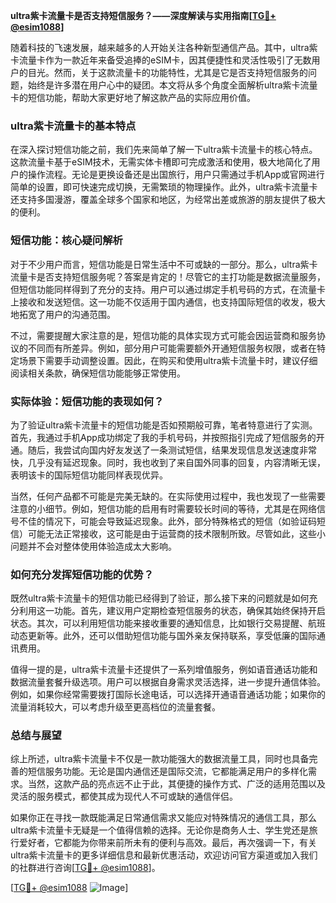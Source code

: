 **ultra紫卡流量卡是否支持短信服务？——深度解读与实用指南[[TG💪+ @esim1088](https://t.me/s/esim1088)]**

随着科技的飞速发展，越来越多的人开始关注各种新型通信产品。其中，ultra紫卡流量卡作为一款近年来备受追捧的eSIM卡，因其便捷性和灵活性吸引了无数用户的目光。然而，关于这款流量卡的功能特性，尤其是它是否支持短信服务的问题，始终是许多潜在用户心中的疑团。本文将从多个角度全面解析ultra紫卡流量卡的短信功能，帮助大家更好地了解这款产品的实际应用价值。

### ultra紫卡流量卡的基本特点

在深入探讨短信功能之前，我们先来简单了解一下ultra紫卡流量卡的核心特点。这款流量卡基于eSIM技术，无需实体卡槽即可完成激活和使用，极大地简化了用户的操作流程。无论是更换设备还是出国旅行，用户只需通过手机App或官网进行简单的设置，即可快速完成切换，无需繁琐的物理操作。此外，ultra紫卡流量卡还支持多国漫游，覆盖全球多个国家和地区，为经常出差或旅游的朋友提供了极大的便利。

### 短信功能：核心疑问解析

对于不少用户而言，短信功能是日常生活中不可或缺的一部分。那么，ultra紫卡流量卡是否支持短信服务呢？答案是肯定的！尽管它的主打功能是数据流量服务，但短信功能同样得到了充分的支持。用户可以通过绑定手机号码的方式，在流量卡上接收和发送短信。这一功能不仅适用于国内通信，也支持国际短信的收发，极大地拓宽了用户的沟通范围。

不过，需要提醒大家注意的是，短信功能的具体实现方式可能会因运营商和服务协议的不同而有所差异。例如，部分用户可能需要额外开通短信服务权限，或者在特定场景下需要手动调整设置。因此，在购买和使用ultra紫卡流量卡时，建议仔细阅读相关条款，确保短信功能能够正常使用。

### 实际体验：短信功能的表现如何？

为了验证ultra紫卡流量卡的短信功能是否如预期般可靠，笔者特意进行了实测。首先，我通过手机App成功绑定了我的手机号码，并按照指引完成了短信服务的开通。随后，我尝试向国内好友发送了一条测试短信，结果发现信息发送速度非常快，几乎没有延迟现象。同时，我也收到了来自国外同事的回复，内容清晰无误，表明该卡的国际短信功能同样表现优异。

当然，任何产品都不可能是完美无缺的。在实际使用过程中，我也发现了一些需要注意的小细节。例如，短信功能的启用有时需要较长时间的等待，尤其是在网络信号不佳的情况下，可能会导致延迟现象。此外，部分特殊格式的短信（如验证码短信）可能无法正常接收，这可能是由于运营商的技术限制所致。尽管如此，这些小问题并不会对整体使用体验造成太大影响。

### 如何充分发挥短信功能的优势？

既然ultra紫卡流量卡的短信功能已经得到了验证，那么接下来的问题就是如何充分利用这一功能。首先，建议用户定期检查短信服务的状态，确保其始终保持开启状态。其次，可以利用短信功能来接收重要的通知信息，比如银行交易提醒、航班动态更新等。此外，还可以借助短信功能与国外亲友保持联系，享受低廉的国际通讯费用。

值得一提的是，ultra紫卡流量卡还提供了一系列增值服务，例如语音通话功能和数据流量套餐升级选项。用户可以根据自身需求灵活选择，进一步提升通信体验。例如，如果你经常需要拨打国际长途电话，可以选择开通语音通话功能；如果你的流量消耗较大，可以考虑升级至更高档位的流量套餐。

### 总结与展望

综上所述，ultra紫卡流量卡不仅是一款功能强大的数据流量工具，同时也具备完善的短信服务功能。无论是国内通信还是国际交流，它都能满足用户的多样化需求。当然，这款产品的亮点远不止于此，其便捷的操作方式、广泛的适用范围以及灵活的服务模式，都使其成为现代人不可或缺的通信伴侣。

如果你正在寻找一款既能满足日常通信需求又能应对特殊情况的通信工具，那么ultra紫卡流量卡无疑是一个值得信赖的选择。无论你是商务人士、学生党还是旅行爱好者，它都能为你带来前所未有的便利与高效。最后，再次强调一下，有关ultra紫卡流量卡的更多详细信息和最新优惠活动，欢迎访问官方渠道或加入我们的社群进行咨询[[TG💪+ @esim1088](https://t.me/s/esim1088)]。

[[TG💪+ @esim1088](https://t.me/s/esim1088) ![Image](https://i.postimg.cc/4NQfJmqS/Snipaste-2025-05-13-00-14-12.png)]